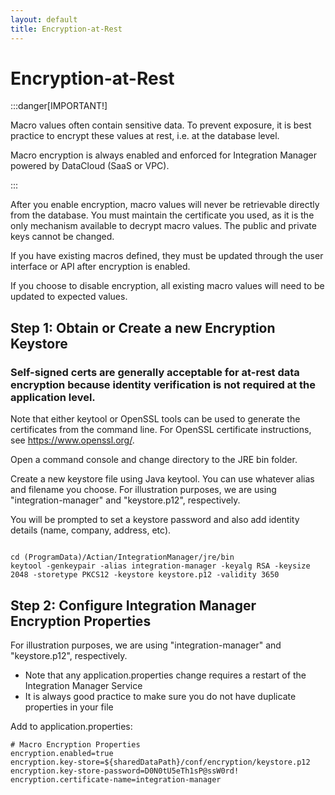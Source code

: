 ```yaml
---
layout: default
title: Encryption-at-Rest
---
```

# Encryption-at-Rest

:::danger[IMPORTANT!]

Macro values often contain sensitive data. To prevent exposure, it is best practice to encrypt these values at rest, i.e. at the database level.

Macro encryption is always enabled and enforced for Integration Manager powered by DataCloud (SaaS or VPC).

:::



After you enable encryption, macro values will never be retrievable directly from the database. You must maintain the certificate you used, as it is the only mechanism available to decrypt macro values. The public and private keys cannot be changed.

If you have existing macros defined, they must be updated through the user interface or API after encryption is enabled.

If you choose to disable encryption, all existing macro values will need to be updated to expected values.

## Step 1: Obtain or Create a new Encryption Keystore

### Self-signed certs are generally acceptable for at-rest data encryption because identity verification is not required at the application level.

Note that either keytool or OpenSSL tools can be used to generate the certificates from the command line. For OpenSSL certificate instructions, see https://www.openssl.org/.

Open a command console and change directory to the JRE bin folder.

Create a new keystore file using Java keytool. You can use whatever alias and filename you choose. For illustration purposes, we are using "integration-manager" and "keystore.p12", respectively.

You will be prompted to set a keystore password and also add identity details (name, company, address, etc).

<code>
cd (ProgramData)/Actian/IntegrationManager/jre/bin
keytool -genkeypair -alias integration-manager -keyalg RSA -keysize 2048 -storetype PKCS12 -keystore keystore.p12 -validity 3650
</code>

## Step 2: Configure Integration Manager Encryption Properties

For illustration purposes, we are using "integration-manager" and "keystore.p12", respectively.
* Note that any application.properties change requires a restart of the Integration Manager Service
* It is always good practice to make sure you do not have duplicate properties in your file

Add to application.properties:
```
# Macro Encryption Properties
encryption.enabled=true
encryption.key-store=${sharedDataPath}/conf/encryption/keystore.p12
encryption.key-store-password=D0N0tU5eTh1sP@ssW0rd! 
encryption.certificate-name=integration-manager
```

